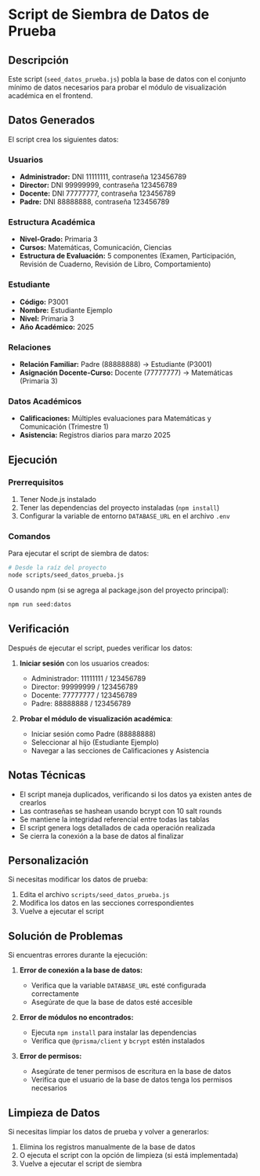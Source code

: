# Script de Siembra de Datos de Prueba

## Descripción

Este script (`seed_datos_prueba.js`) pobla la base de datos con el conjunto mínimo de datos necesarios para probar el módulo de visualización académica en el frontend.

## Datos Generados

El script crea los siguientes datos:

### Usuarios
- **Administrador:** DNI 11111111, contraseña 123456789
- **Director:** DNI 99999999, contraseña 123456789
- **Docente:** DNI 77777777, contraseña 123456789
- **Padre:** DNI 88888888, contraseña 123456789

### Estructura Académica
- **Nivel-Grado:** Primaria 3
- **Cursos:** Matemáticas, Comunicación, Ciencias
- **Estructura de Evaluación:** 5 componentes (Examen, Participación, Revisión de Cuaderno, Revisión de Libro, Comportamiento)

### Estudiante
- **Código:** P3001
- **Nombre:** Estudiante Ejemplo
- **Nivel:** Primaria 3
- **Año Académico:** 2025

### Relaciones
- **Relación Familiar:** Padre (88888888) -> Estudiante (P3001)
- **Asignación Docente-Curso:** Docente (77777777) -> Matemáticas (Primaria 3)

### Datos Académicos
- **Calificaciones:** Múltiples evaluaciones para Matemáticas y Comunicación (Trimestre 1)
- **Asistencia:** Registros diarios para marzo 2025

## Ejecución

### Prerrequisitos
1. Tener Node.js instalado
2. Tener las dependencias del proyecto instaladas (`npm install`)
3. Configurar la variable de entorno `DATABASE_URL` en el archivo `.env`

### Comandos

Para ejecutar el script de siembra de datos:

```bash
# Desde la raíz del proyecto
node scripts/seed_datos_prueba.js
```

O usando npm (si se agrega al package.json del proyecto principal):

```bash
npm run seed:datos
```

## Verificación

Después de ejecutar el script, puedes verificar los datos:

1. **Iniciar sesión** con los usuarios creados:
   - Administrador: 11111111 / 123456789
   - Director: 99999999 / 123456789
   - Docente: 77777777 / 123456789
   - Padre: 88888888 / 123456789

2. **Probar el módulo de visualización académica**:
   - Iniciar sesión como Padre (88888888)
   - Seleccionar al hijo (Estudiante Ejemplo)
   - Navegar a las secciones de Calificaciones y Asistencia

## Notas Técnicas

- El script maneja duplicados, verificando si los datos ya existen antes de crearlos
- Las contraseñas se hashean usando bcrypt con 10 salt rounds
- Se mantiene la integridad referencial entre todas las tablas
- El script genera logs detallados de cada operación realizada
- Se cierra la conexión a la base de datos al finalizar

## Personalización

Si necesitas modificar los datos de prueba:

1. Edita el archivo `scripts/seed_datos_prueba.js`
2. Modifica los datos en las secciones correspondientes
3. Vuelve a ejecutar el script

## Solución de Problemas

Si encuentras errores durante la ejecución:

1. **Error de conexión a la base de datos:**
   - Verifica que la variable `DATABASE_URL` esté configurada correctamente
   - Asegúrate de que la base de datos esté accesible

2. **Error de módulos no encontrados:**
   - Ejecuta `npm install` para instalar las dependencias
   - Verifica que `@prisma/client` y `bcrypt` estén instalados

3. **Error de permisos:**
   - Asegúrate de tener permisos de escritura en la base de datos
   - Verifica que el usuario de la base de datos tenga los permisos necesarios

## Limpieza de Datos

Si necesitas limpiar los datos de prueba y volver a generarlos:

1. Elimina los registros manualmente de la base de datos
2. O ejecuta el script con la opción de limpieza (si está implementada)
3. Vuelve a ejecutar el script de siembra